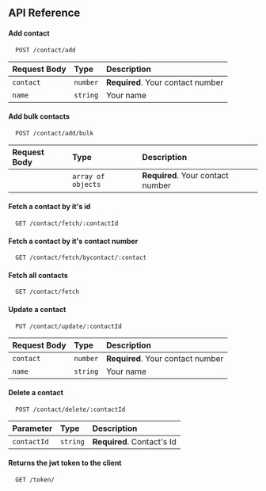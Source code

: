 ## API Reference

#### Add contact

```http
  POST /contact/add
```

| Request Body | Type     | Description                       |
| :----------- | :------- | :-------------------------------- |
| `contact`    | `number` | **Required**. Your contact number |
| `name`       | `string` | Your name                         |

#### Add bulk contacts

```http
  POST /contact/add/bulk
```

| Request Body | Type               | Description                       |
| :----------- | :----------------- | :-------------------------------- |
|              | `array of objects` | **Required**. Your contact number |

#### Fetch a contact by it's id

```http
  GET /contact/fetch/:contactId
```

#### Fetch a contact by it's contact number

```http
  GET /contact/fetch/bycontact/:contact
```

#### Fetch all contacts

```http
  GET /contact/fetch
```

#### Update a contact

```http
  PUT /contact/update/:contactId
```

| Request Body | Type     | Description                       |
| :----------- | :------- | :-------------------------------- |
| `contact`    | `number` | **Required**. Your contact number |
| `name`       | `string` | Your name                         |

#### Delete a contact

```http
  POST /contact/delete/:contactId
```

| Parameter   | Type     | Description                |
| :---------- | :------- | :------------------------- |
| `contactId` | `string` | **Required**. Contact's Id |

#### Returns the jwt token to the client

```http
  GET /token/
```
